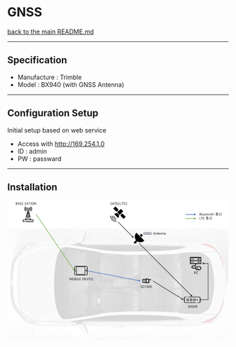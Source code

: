 # GNSS

[back to the main README.md](../README.md)

---
## Specification
- Manufacture : Trimble
- Model : BX940 (with GNSS Antenna)
---
## Configuration Setup
Initial setup based on web service
- Access with <http://169.254.1.0>
- ID : admin
- PW : passward
---
## Installation
![Schematic of hardware installation on the vehicle](./GNSS/SCHEMATIC.png)